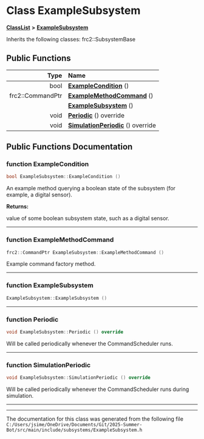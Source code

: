 

# Class ExampleSubsystem



[**ClassList**](annotated.md) **>** [**ExampleSubsystem**](class_example_subsystem.md)








Inherits the following classes: frc2::SubsystemBase


































## Public Functions

| Type | Name |
| ---: | :--- |
|  bool | [**ExampleCondition**](#function-examplecondition) () <br> |
|  frc2::CommandPtr | [**ExampleMethodCommand**](#function-examplemethodcommand) () <br> |
|   | [**ExampleSubsystem**](#function-examplesubsystem) () <br> |
|  void | [**Periodic**](#function-periodic) () override<br> |
|  void | [**SimulationPeriodic**](#function-simulationperiodic) () override<br> |




























## Public Functions Documentation




### function ExampleCondition 

```C++
bool ExampleSubsystem::ExampleCondition () 
```



An example method querying a boolean state of the subsystem (for example, a digital sensor).




**Returns:**

value of some boolean subsystem state, such as a digital sensor. 





        

<hr>



### function ExampleMethodCommand 

```C++
frc2::CommandPtr ExampleSubsystem::ExampleMethodCommand () 
```



Example command factory method. 


        

<hr>



### function ExampleSubsystem 

```C++
ExampleSubsystem::ExampleSubsystem () 
```




<hr>



### function Periodic 

```C++
void ExampleSubsystem::Periodic () override
```



Will be called periodically whenever the CommandScheduler runs. 


        

<hr>



### function SimulationPeriodic 

```C++
void ExampleSubsystem::SimulationPeriodic () override
```



Will be called periodically whenever the CommandScheduler runs during simulation. 


        

<hr>

------------------------------
The documentation for this class was generated from the following file `C:/Users/jsime/OneDrive/Documents/Git/2025-Summer-Bot/src/main/include/subsystems/ExampleSubsystem.h`


